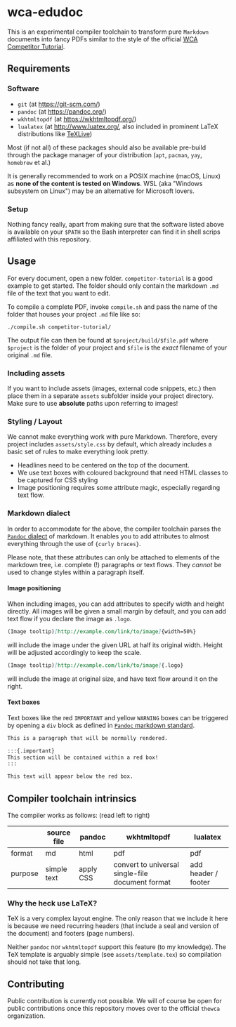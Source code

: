 # wca-edudoc

This is an experimental compiler toolchain to transform pure `Markdown` documents into fancy PDFs
similar to the style of the official [WCA Competitor Tutorial](https://www.worldcubeassociation.org/files/WCA_Competition_Tutorial.pdf).

## Requirements

### Software

- `git` (at https://git-scm.com/)
- `pandoc` (at https://pandoc.org/)
- `wkhtmltopdf` (at https://wkhtmltopdf.org/)
- `lualatex` (at http://www.luatex.org/, also included in prominent LaTeX distributions like [TeXLive](https://www.tug.org/texlive/))

Most (if not all) of these packages should also be available pre-build through the package manager of your distribution
(`apt`, `pacman`, `yay`, `homebrew` et al.)

It is generally recommended to work on a POSIX machine (macOS, Linux) as **none of the content is tested on Windows**.
WSL (aka "Windows subsystem on Linux") may be an alternative for Microsoft lovers.

### Setup

Nothing fancy really, apart from making sure that the software listed above is available on your `$PATH`
so the Bash interpreter can find it in shell scrips affiliated with this repository.

## Usage

For every document, open a new folder. `competitor-tutorial` is a good example to get started.
The folder should only contain the markdown `.md` file of the text that you want to edit.

To compile a complete PDF, invoke `compile.sh` and pass the name of the folder that houses your project `.md` file like so:

```shell script
./compile.sh competitor-tutorial/
```

The output file can then be found at `$project/build/$file.pdf` where `$project` is the folder of your project and `$file`
is the *exact* filename of your original `.md` file.

### Including assets

If you want to include assets (images, external code snippets, etc.) then place them in a separate `assets` subfolder
inside your project directory. Make sure to use **absolute** paths upon referring to images!

### Styling / Layout

We cannot make everything work with pure Markdown. Therefore, every project includes `assets/style.css` by default,
which already includes a basic set of rules to make everything look pretty.

- Headlines need to be centered on the top of the document.
- We use text boxes with coloured background that need HTML classes to be captured for CSS styling
- Image positioning requires some attribute magic, especially regarding text flow.

### Markdown dialect

In order to accommodate for the above, the compiler toolchain parses the [`Pandoc` dialect](https://pandoc.org/MANUAL.html) of markdown.
It enables you to add attributes to almost everything through the use of `{curly braces}`.

Please note, that these attributes can only be attached to elements of the markdown tree, i.e. complete (!) paragraphs
or text flows. They *cannot* be used to change styles within a paragraph itself.

#### Image positioning

When including images, you can add attributes to specify width and height directly. All images will be given a small
margin by default, and you can add text flow if you declare the image as `.logo`.

```markdown
(Image tooltip)[http://example.com/link/to/image]{width=50%}
```

will include the image under the given URL at half its original width. Height will be adjusted accordingly to keep the scale.

```markdown
(Image tooltip)[http://example.com/link/to/image]{.logo}
```

will include the image at original size, and have text flow around it on the right.

#### Text boxes

Text boxes like the red `IMPORTANT` and yellow `WARNING` boxes can be triggered by opening a `div` block as defined in
[`Pandoc` markdown standard](https://pandoc.org/MANUAL.html#divs-and-spans).

```markdown
This is a paragraph that will be normally rendered.

:::{.important}
This section will be contained within a red box!
:::

This text will appear below the red box.
```

## Compiler toolchain intrinsics

The compiler works as follows: (read left to right)

| | source file | pandoc | wkhtmltopdf | lualatex |
| --- | ----------- | ------ | ----------- | ---------|
| format| md | html | pdf | pdf |
| purpose | simple text | apply CSS | convert to universal single-file document format | add header / footer

### Why the heck use LaTeX?

TeX is a very complex layout engine. The only reason that we include it here is because we need recurring headers
(that include a seal and version of the document) and footers (page numbers).

Neither `pandoc` nor `wkhtmltopdf` support this feature (to my knowledge). The TeX template is arguably simple
(see `assets/template.tex`) so compilation should not take that long.

## Contributing

Public contribution is currently not possible. We will of course be open for public contributions once this repository
moves over to the official `thewca` organization.